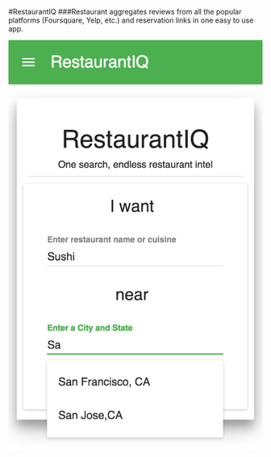#RestaurantIQ 
###Restaurant aggregates reviews from all the popular platforms (Foursquare, Yelp, etc.) and reservation links in one easy to use app.


![Main Page](/images/restaurantIQMain.png?raw=true "Splash Page")
